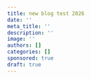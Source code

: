 ```yaml
---
title: new blog test 2026
date: ''
meta_title: ''
description: ''
image: ''
authors: []
categories: []
sponsored: true
draft: true
---
```

